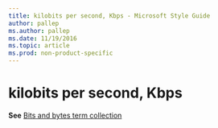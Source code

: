 ```yaml
---
title: kilobits per second, Kbps - Microsoft Style Guide
author: pallep
ms.author: pallep
ms.date: 11/19/2016
ms.topic: article
ms.prod: non-product-specific
---
```


# kilobits per second, Kbps

**See** [Bits and bytes term collection](/style-guide/a-z-word-list-term-collections/term-collections/bits-bytes-terms)
